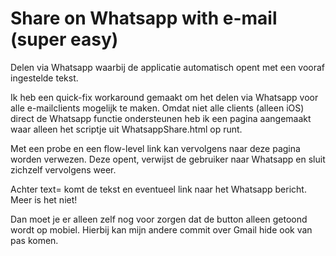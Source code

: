 Share on Whatsapp with e-mail (super easy)
============================

Delen via Whatsapp waarbij de applicatie automatisch opent met een vooraf ingestelde tekst.

Ik heb een quick-fix workaround gemaakt om het delen via Whatsapp voor alle e-mailclients mogelijk te maken.
Omdat niet alle clients (alleen iOS) direct de Whatsapp functie ondersteunen heb ik een pagina aangemaakt waar alleen het scriptje uit WhatsappShare.html op runt. 

Met een probe en een flow-level link kan vervolgens naar deze pagina worden verwezen.
Deze opent, verwijst de gebruiker naar Whatsapp en sluit zichzelf vervolgens weer. 

Achter text= komt de tekst en eventueel link naar het Whatsapp bericht. Meer is het niet!

Dan moet je er alleen zelf nog voor zorgen dat de button alleen getoond wordt op mobiel.
Hierbij kan mijn andere commit over Gmail hide ook van pas komen.
